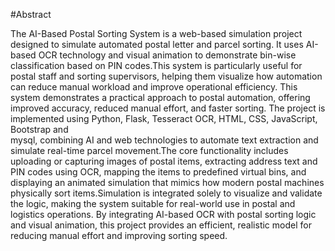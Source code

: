 #Abstract

The AI-Based Postal Sorting System is a web-based simulation project designed to 
simulate automated postal letter and parcel sorting. It uses AI-based OCR technology 
and visual animation to demonstrate bin-wise classification based on PIN codes.This 
system is particularly useful for postal staff and sorting supervisors, helping them 
visualize how automation can reduce manual workload and improve operational 
efficiency. This system demonstrates a practical approach to postal automation, offering 
improved accuracy, reduced manual effort, and faster sorting. The project is 
implemented using Python, Flask, Tesseract OCR, HTML, CSS, JavaScript, Bootstrap and  
mysql, combining AI and web technologies to automate text extraction and simulate 
real-time parcel movement.The core functionality includes uploading or capturing images 
of postal items, extracting address text and PIN codes using OCR, mapping the items to 
predefined virtual bins, and displaying an animated simulation that mimics how modern 
postal machines physically sort items.Simulation is integrated solely to visualize and 
validate the logic, making the system suitable for real-world use in postal and logistics 
operations. By integrating AI-based OCR with postal sorting logic and visual animation, 
this project provides an efficient, realistic model for reducing manual effort and 
improving sorting speed.

